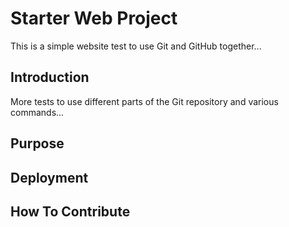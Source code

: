 # Starter Web Project

This is a simple website test to use Git and GitHub together...

## Introduction

More tests to use different parts of the Git repository and various commands...

## Purpose

## Deployment

## How To Contribute
